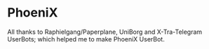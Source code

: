 # PhoeniX
All thanks to Raphielgang/Paperplane, UniBorg and X-Tra-Telegram UserBots; which helped me to make PhoeniX UserBot.
